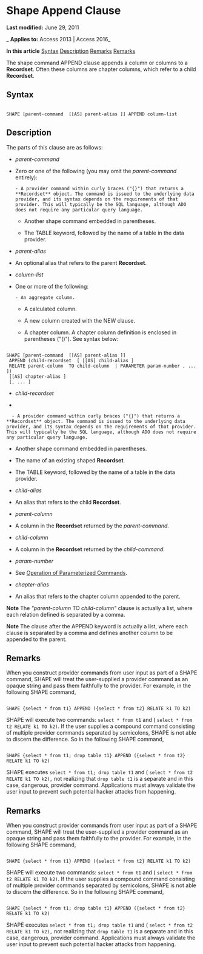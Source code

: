 
# Shape Append Clause

 **Last modified:** June 29, 2011

 _ **Applies to:** Access 2013 | Access 2016_

 **In this article**
[Syntax](#sectionSection0)
[Description](#sectionSection1)
[Remarks](#sectionSection2)
[Remarks](#sectionSection3)


The shape command APPEND clause appends a column or columns to a  **Recordset**. Often these columns are chapter columns, which refer to a child **Recordset**.

## Syntax
<a name="sectionSection0"> </a>


```
 
SHAPE [parent-command  [[AS] parent-alias ]] APPEND column-list
```


## Description
<a name="sectionSection1"> </a>

The parts of this clause are as follows:


-  _parent-command_
    
- Zero or one of the following (you may omit the  _parent-command_ entirely):
    
      - A provider command within curly braces ("{}") that returns a  **Recordset** object. The command is issued to the underlying data provider, and its syntax depends on the requirements of that provider. This will typically be the SQL language, although ADO does not require any particular query language.
    
  - Another shape command embedded in parentheses.
    
  - The TABLE keyword, followed by the name of a table in the data provider.
    
-  _parent-alias_
    
- An optional alias that refers to the parent  **Recordset**.
    
-  _column-list_
    
- One or more of the following:
    
      - An aggregate column.
    
  - A calculated column.
    
  - A new column created with the NEW clause.
    
  - A chapter column. A chapter column definition is enclosed in parentheses ("()"). See syntax below:
    

```
 
SHAPE [parent-command  [[AS] parent-alias ]] 
 APPEND (child-recordset  [ [[AS] child-alias ] 
 RELATE parent-column  TO child-column  | PARAMETER param-number , ... ]) 
 [[AS] chapter-alias ] 
 [, ... ] 

```


-  _child-recordset_
    
- 
    
      - A provider command within curly braces ("{}") that returns a  **Recordset** object. The command is issued to the underlying data provider, and its syntax depends on the requirements of that provider. This will typically be the SQL language, although ADO does not require any particular query language.
    
  - Another shape command embedded in parentheses.
    
  - The name of an existing shaped  **Recordset**.
    
  - The TABLE keyword, followed by the name of a table in the data provider.
    
-  _child-alias_
    
- An alias that refers to the child  **Recordset**.
    
-  _parent-column_
    
- A column in the  **Recordset** returned by the _parent-command._
    
-  _child-column_
    
- A column in the  **Recordset** returned by the _child-command_.
    
-  _param-number_
    
- See [Operation of Parameterized Commands](71edbd16-21db-7afa-356b-d8e7afb92b3a.md).
    
-  _chapter-alias_
    
- An alias that refers to the chapter column appended to the parent.
    

 **Note**  The  _"parent-column_ TO _child-column"_ clause is actually a list, where each relation defined is separated by a comma.


 **Note**  The clause after the APPEND keyword is actually a list, where each clause is separated by a comma and defines another column to be appended to the parent.


## Remarks
<a name="sectionSection2"> </a>

When you construct provider commands from user input as part of a SHAPE command, SHAPE will treat the user-supplied a provider command as an opaque string and pass them faithfully to the provider. For example, in the following SHAPE command,


```
 
SHAPE {select * from t1} APPEND ({select * from t2} RELATE k1 TO k2) 

```

SHAPE will execute two commands:  `select * from t1` and ( `select * from t2 RELATE k1 TO k2)`. If the user supplies a compound command consisting of multiple provider commands separated by semicolons, SHAPE is not able to discern the difference. So in the following SHAPE command,




```
 
SHAPE {select * from t1; drop table t1} APPEND ({select * from t2} RELATE k1 TO k2) 

```

SHAPE executes  `select * from t1; drop table t1` and ( `select * from t2 RELATE k1 TO k2),` not realizing that `drop table t1` is a separate and in this case, dangerous, provider command. Applications must always validate the user input to prevent such potential hacker attacks from happening.


## Remarks
<a name="sectionSection3"> </a>

When you construct provider commands from user input as part of a SHAPE command, SHAPE will treat the user-supplied a provider command as an opaque string and pass them faithfully to the provider. For example, in the following SHAPE command,


```
 
SHAPE {select * from t1} APPEND ({select * from t2} RELATE k1 TO k2) 

```

SHAPE will execute two commands:  `select * from t1` and ( `select * from t2 RELATE k1 TO k2)`. If the user supplies a compound command consisting of multiple provider commands separated by semicolons, SHAPE is not able to discern the difference. So in the following SHAPE command,




```
 
SHAPE {select * from t1; drop table t1} APPEND ({select * from t2} RELATE k1 TO k2) 

```

SHAPE executes  `select * from t1; drop table t1` and ( `select * from t2 RELATE k1 TO k2),` not realizing that `drop table t1` is a separate and in this case, dangerous, provider command. Applications must always validate the user input to prevent such potential hacker attacks from happening.

